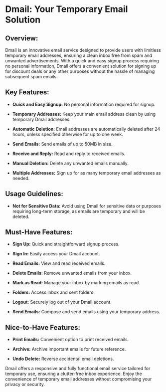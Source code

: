 # Dmail: Your Temporary Email Solution

## Overview:

Dmail is an innovative email service designed to provide users with limitless temporary email addresses, ensuring a clean inbox free from spam and unwanted advertisements. With a quick and easy signup process requiring no personal information, Dmail offers a convenient solution for signing up for discount deals or any other purposes without the hassle of managing subsequent spam emails.

## Key Features:

- **Quick and Easy Signup:** No personal information required for signup.
  
- **Temporary Addresses:** Keep your main email address clean by using temporary Dmail addresses.
  
- **Automatic Deletion:** Email addresses are automatically deleted after 24 hours, unless specified otherwise for up to one week.
  
- **Send Emails:** Send emails of up to 50MB in size.
  
- **Receive and Reply:** Read and reply to received emails.
  
- **Manual Deletion:** Delete any unwanted emails manually.
  
- **Multiple Addresses:** Sign up for as many temporary email addresses as needed.

## Usage Guidelines:

- **Not for Sensitive Data:** Avoid using Dmail for sensitive data or purposes requiring long-term storage, as emails are temporary and will be deleted.

## Must-Have Features:

- **Sign Up:** Quick and straightforward signup process.
  
- **Sign In:** Easily access your Dmail account.
  
- **Read Emails:** View and read received emails.
  
- **Delete Emails:** Remove unwanted emails from your inbox.
  
- **Mark as Read:** Manage your inbox by marking emails as read.
  
- **Folders:** Access inbox and sent folders.
  
- **Logout:** Securely log out of your Dmail account.
  
- **Send Emails:** Compose and send emails using your temporary address.

## Nice-to-Have Features:

- **Print Emails:** Convenient option to print received emails.
  
- **Archive:** Archive important emails for future reference.
  
- **Undo Delete:** Reverse accidental email deletions.

Dmail offers a responsive and fully functional email service tailored for temporary use, ensuring a clutter-free inbox experience. Enjoy the convenience of temporary email addresses without compromising your privacy or security.

